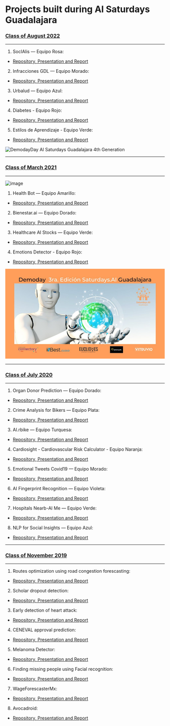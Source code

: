 # Projects built during AI Saturdays Guadalajara


### [Class of August 2022](https://github.com/SaturdaysAI/Projects/tree/master/Guadalajara/August2022/)
---

1) SocIAlis — Equipo Rosa:
- [Repository, Presentation and Report](https://github.com/SaturdaysAI/Projects/blob/master/Guadalajara/August2022/socIAlis)

2) Infracciones GDL — Equipo Morado:
- [Repository, Presentation and Report](https://github.com/SaturdaysAI/Projects/tree/master/Guadalajara/August2022/InfraccionesGDL)

3) Urbalud  — Equipo Azul:
- [Repository, Presentation and Report](https://github.com/SaturdaysAI/Projects/tree/master/Guadalajara/August2022/Urbalud)

4) Diabetes - Equipo Rojo:
- [Repository, Presentation and Report](https://github.com/SaturdaysAI/Projects/tree/master/Guadalajara/August2022/diabetes)

5) Estilos de Aprendizaje - Equipo Verde:
- [Repository, Presentation and Report](https://github.com/SaturdaysAI/Projects/tree/master/Guadalajara/August2022/estilosdeaprendizaje)

![DemodayDay AI Saturdays Guadalajara 4th Generation](https://user-images.githubusercontent.com/15841147/203998159-4b77d5cd-0528-4519-8208-ec8174c296f9.png)


---

### [Class of March 2021]([https://github.com/SaturdaysAI/Projects/tree/master/Guadalajara/March2021/readme.md])
---

![image](https://user-images.githubusercontent.com/15841147/204033447-e9d7eef5-e439-43fb-bb98-f80e6e3ca9f8.png)

1) Health Bot — Equipo Amarillo:
- [Repository, Presentation and Report](https://github.com/YellowTeam/Healt-bot-project)

2) Bienestar.ai — Equipo Dorado:
- [Repository, Presentation and Report](https://github.com/macavimavi/bienestar.ai)

3) Healthcare AI Stocks  — Equipo Verde:
- [Repository, Presentation and Report](https://github.com/jarturoa/Aistocks.git)

4) Emotions Detector - Equipo Rojo:
- [Repository, Presentation and Report](https://github.com/chacoff/EmotionsDetector)

![DemodayDay AI Saturdays Guadalajara 3rd Generation](March2021/aisaturdaysguadalajara3aedicion_demoday.jpeg)


---
### [Class of July 2020](https://github.com/SaturdaysAI/Projects/tree/master/Guadalajara/readme.md)

---

1) Organ Donor Prediction — Equipo Dorado:
- [Repository, Presentation and Report](https://github.com/azbit0/OrganDP)

2) Crime Analysis for Bikers — Equipo Plata:
- [Repository, Presentation and Report](https://github.com/saturdaysai-gdl2-plata/datasets)

3) AI.rbike  — Equipo Turquesa:
- [Repository, Presentation and Report](https://github.com/JacoboDB/AI.rbike)

4) Cardiosight - Cardiovascular Risk Calculator - Equipo Naranja:
- [Repository, Presentation and Report](https://github.com/RebeNura/Saturdays.ai-Equipo-Naranja)

5) Emotional Tweets Covid19  — Equipo Morado:
- [Repository, Presentation and Report](https://github.com/saturdays-equipo3/covid19)

6) AI Fingerprint Recognition — Equipo Violeta:
- [Repository, Presentation and Report](https://github.com/gmgalvan/fingerprintRecognition)

7) Hospitals Nearb-AI Me — Equipo Verde:
- [Repository, Presentation and Report](https://github.com/luischitala/Hospitals-Nearb-AI-Me/blob/master/README.md)

8) NLP for Social Insights  — Equipo Azul:
- [Repository, Presentation and Report](https://github.com/omar-bracamontes-zavala/BlueTeam)

---

### [Class of November 2019](https://github.com/SaturdaysAI/Projects/tree/master/Guadalajara/readme.md)

---

1) Routes optimization using road congestion forescasting:
- [Repository, Presentation and Report](https://bitbucket.org/PattPatt/saturdaysai_projectteam1/src/master/)

2) Scholar dropout detection:
- [Repository, Presentation and Report](https://github.com/marcos862/SaturdaysAI_Project_T2)

3) Early detection of heart attack:
- [Repository, Presentation and Report](https://github.com/RodCaba/SAI-E3-HEART)

4) CENEVAL approval prediction:
- [Repository, Presentation and Report](https://github.com/ricnef2121/ceneval)

5) Melanoma Detector:
- [Repository, Presentation and Report](https://github.com/gustavosantoscoy/saturdays.ai)

6) Finding missing people using Facial recognition:
- [Repository, Presentation and Report](https://github.com/Neli-Torres/EQUIPO-6-SECURITY.git)

7) WageForescasterMx:
- [Repository, Presentation and Report](https://github.com/E7SATAI/wageForcasterMx)

8) Avocadroid:
- [Repository, Presentation and Report](https://github.com/ineszetter/AvocadoCNN)

